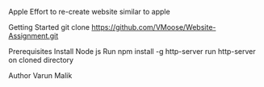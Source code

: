 Apple 
Effort to re-create website similar to apple

Getting Started
git clone https://github.com/VMoose/Website-Assignment.git

Prerequisites
Install Node js
Run npm install -g http-server
run http-server on cloned directory

Author
Varun Malik
